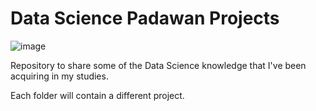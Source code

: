 # Data Science Padawan Projects

![image](https://user-images.githubusercontent.com/2902820/151049635-c5885604-ed7b-4543-b242-121400a14b67.png)

Repository to share some of the Data Science knowledge that I've been acquiring in my studies.

Each folder will contain a different project.


